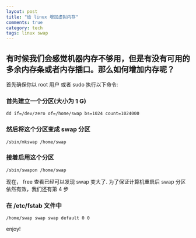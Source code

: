 ```yaml
---
layout: post
title: "给 linux 增加虚拟内存"
comments: true
category: tech
tags: linux swap
---
```


## 有时候我们会感觉机器内存不够用，但是有没有可用的多余内存条或者内存插口。那么如何增加内存呢？

首先确保你以 root 用户 或者 sudo 执行以下命令:

### 首先建立一个分区(大小为 1 G)

<!--more-->

    dd if=/dev/zero of=/home/swap bs=1024 count=1024000

### 然后将这个分区变成 swap 分区

    /sbin/mkswap /home/swap

### 接着启用这个分区

    /sbin/swapon /home/swap

现在， free 查看已经可以发现 swap 变大了. 
为了保证计算机重启后 swap 分区依然有效，我们还有第 4 步

### 在 /etc/fstab 文件中

    /home/swap swap swap default 0 0

enjoy!
